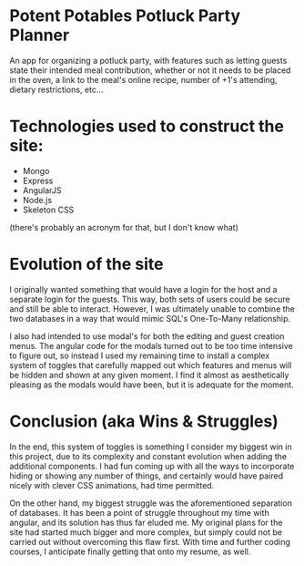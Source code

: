 # Potent Potables Potluck Party Planner
An app for organizing a potluck party, with features such as letting guests state their intended meal contribution, whether or not it needs to be placed in the oven, a link to the meal's online recipe, number of +1's attending, dietary restrictions, etc...

# Technologies used to construct the site:
* Mongo
* Express
* AngularJS
* Node.js
* Skeleton CSS

(there's probably an acronym for that, but I don't know what)

# Evolution of the site

I originally wanted something that would have a login for the host and a separate login for the guests. This way, both sets of users could be secure and still be able to interact. However, I was ultimately unable to combine the two databases in a way that would mimic SQL's One-To-Many relationship. 

I also had intended to use modal's for both the editing and guest creation menus. The angular code for the modals turned out to be too time intensive to figure out, so instead I used my remaining time to install a complex system of toggles that carefully mapped out which features and menus will be hidden and shown at any given moment. I find it almost as aesthetically pleasing as the modals would have been, but it is adequate for the moment. 

# Conclusion (aka Wins & Struggles)

In the end, this system of toggles is something I consider my biggest win in this project, due to its complexity and constant evolution when adding the additional components. I had fun coming up with all the ways to incorporate hiding or showing any number of things, and certainly would have paired nicely with clever CSS animations, had time permitted.

On the other hand, my biggest struggle was the aforementioned separation of databases. It has been a point of struggle throughout my time with angular, and its solution has thus far eluded me. My original plans for the site had started much bigger and more complex, but simply could not be carried out without overcoming this flaw first. With time and further coding courses, I anticipate finally getting that onto my resume, as well. 
